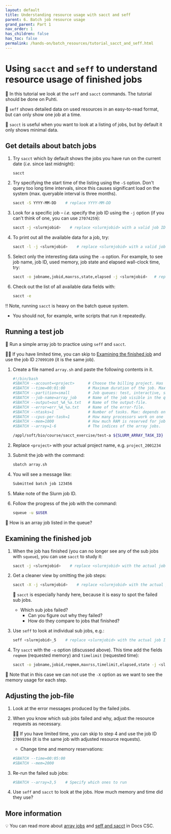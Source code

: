 ```yaml
---
layout: default
title: Understanding resource usage with sacct and seff
parent: 6. Batch job resource usage
grand_parent: Part 1
nav_order: 1
has_children: false
has_toc: false
permalink: /hands-on/batch_resources/tutorial_sacct_and_seff.html
---
```


# Using `sacct` and `seff` to understand resource usage of finished jobs

💬 In this tutorial we look at the `seff` and `sacct` commands. The tutorial should be done on Puhti.

💭 `seff` shows detailed data on used resources in an easy-to-read format, but can only show one job at a time.

💭 `sacct` is useful when you want to look at a listing of jobs, but by default it only shows minimal data.

## Get details about batch jobs

1. Try `sacct` which by default shows the jobs you have run on the current date (_i.e._ since last midnight):

   ```bash
   sacct
   ```

2. Try specifying the start time of the listing using the `-S` option. Don't query too long time intervals, since this causes significant load on the system (max. queryable interval is three months).

   ```bash
   sacct -S YYYY-MM-DD    # replace YYYY-MM-DD
   ```

3. Look for a specific job – _i.e._ specify the job ID using the `-j` option (if you can't think of one, you can use `27074259`):

   ```bash
   sacct -j <slurmjobid>    # replace <slurmjobid> with a valid job ID 
   ```

4. To print out all the available data for a job, try:

   ```bash
   sacct -l -j <slurmjobid>    # replace <slurmjobid> with a valid job ID
   ```

5. Select only the interesting data using the `-o` option. For example, to see job name, job ID, used memory, job state and elapsed wall-clock time, try:

   ```bash
   sacct -o jobname,jobid,maxrss,state,elapsed -j <slurmjobid>   # replace <slurmjobid> with a valid job ID
   ```

6. Check out the list of all available data fields with:

   ```bash
   sacct -e
   ```

‼️ Note, running `sacct` is heavy on the batch queue system.

- You should not, for example, write scripts that run it repeatedly.

## Running a test job

💬 Run a simple array job to practice using `seff` and `sacct`.

☝🏻 If you have limited time, you can skip to [Examining the finished job](#examining-the-finished-job) and use the job ID `27099109` (it is the same job).

1. Create a file named `array.sh` and paste the following contents in it.

   ```bash
   #!/bin/bash
   #SBATCH --account=<project>      # Choose the billing project. Has to be defined!
   #SBATCH --time=00:01:00          # Maximum duration of the job. Max: depends of the partition.
   #SBATCH --partition=small        # Job queues: test, interactive, small, large, longrun, hugemem, hugemem_longrun
   #SBATCH --job-name=array_job     # Name of the job visible in the queue.
   #SBATCH --output=out_%A_%a.txt   # Name of the output-file.
   #SBATCH --error=err_%A_%a.txt    # Name of the error-file.
   #SBATCH --ntasks=1               # Number of tasks. Max: depends on partition.
   #SBATCH --cpus-per-task=1        # How many processors work on one task. Max: Number of CPUs per node.
   #SBATCH --mem=1000               # How much RAM is reserved for job per node. Unit: MiB
   #SBATCH --array=1-6              # The indices of the array jobs.

   /appl/soft/bio/course/sacct_exercise/test-a ${SLURM_ARRAY_TASK_ID}
   ```

2. Replace `<project>` with your actual project name, e.g. `project_2001234`
3. Submit the job with the command:

   ```bash
   sbatch array.sh
   ```

4. You will see a message like:

   ```bash
   Submitted batch job 123456
   ```

5. Make note of the Slurm job ID.
6. Follow the progress of the job with the command:

   ```bash
   squeue -u $USER
   ```

💭 How is an array job listed in the queue?

## Examining the finished job

1. When the job has finished (you can no longer see any of the sub jobs with `squeue`), you can use `sacct` to study it:

   ```bash
   sacct -j <slurmjobid>    # replace <slurmjobid> with the actual job ID
   ```

2. Get a cleaner view by omitting the job steps:

   ```bash
   sacct -X -j <slurmjobid>    # replace <slurmjobid> with the actual job ID
   ```

   💬 `sacct` is especially handy here, because it is easy to spot the failed sub jobs.

   - Which sub jobs failed?
     - Can you figure out why they failed?
     - How do they compare to jobs that finished?

3. Use `seff` to look at individual sub jobs, e.g.:

   ```bash
   seff <slurmjobid>_5    # replace <slurmjobid> with the actual job ID
   ```

4. Try `sacct` with the `-o` option (discussed above). This time add the fields `reqmem` (requested memory) and `timelimit` (requested time):

   ```bash
   sacct -o jobname,jobid,reqmem,maxrss,timelimit,elapsed,state -j <slurmjobid>    # replace <slurmjobid> with the actual job ID
   ```

💭 Note that in this case we can not use the `-X` option as we want to see the memory usage for each step.

## Adjusting the job-file

1. Look at the error messages produced by the failed jobs.
2. When you know which sub jobs failed and why, adjust the resource requests as necessary.

   ☝🏻 If you have limited time, you can skip to step 4 and use the job ID `27099394` (it is the same job with adjusted resource requests).

   - Change time and memory reservations:

   ```bash
   #SBATCH --time=00:05:00
   #SBATCH --mem=2000
   ```

3. Re-run the failed sub jobs:

   ```bash
   #SBATCH --array=3,5    # Specify which ones to run
   ```

4. Use `seff` and `sacct` to look at the jobs. How much memory and time did they use?

## More information

💡 You can read more about [array jobs](https://docs.csc.fi/computing/running/array-jobs) and [seff and sacct](https://docs.csc.fi/support/faq/how-much-memory-my-job-needs/) in Docs CSC.
